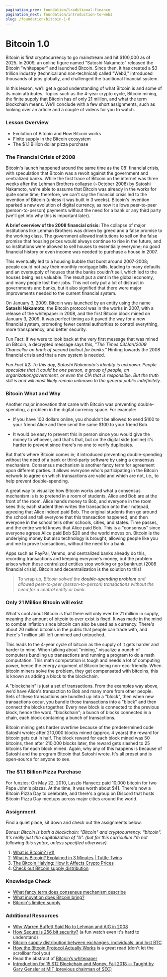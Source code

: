 ```yaml
---
pagination_prev: foundation/traditional-finance
pagination_next: foundation/introduction-to-web3
slug: /foundation/bitcoin-1-0
---
```

<!-- 
File: 3-bitcoin-1-0
Description: Introduction to basics of bitcoin, and blockchain
-->

# Bitcoin 1.0

Bitcoin is first cryptocurrency to go mainstream and hit $100,000 as of 2025. In 2009, an online figure named "Satoshi Nakamoto" released the Bitcoin "whitepaper" and launched Bitcoin. Since then, it has created a $3 trillion industry (technical and non-technical) called "Web3," introduced thousands of jobs globally, and challenged the traditional financial system.

In this lesson, we'll get a good understanding of what Bitcoin is and some of its main attributes. Topics such as the 4-year crypto cycle, Bitcoin mining, the finite supply that Bitcoin has of only 21 million, and what the term blockchain means. We'll conclude with a few short assignments, such as looking over an article and a couple of videos for you to watch.

### Lesson Overview

- Evolution of Bitcoin and How Bitcoin works
- Finite supply in the Bitcoin ecosystem
- The $1.1 Billion dollar pizza purchase

### The Financial Crisis of 2008

Bitcoin's launch happened around the same time as the 08' financial crisis, with speculation that Bitcoin was a revolt against the government and centralized banks. While the first trace of Bitcoin on the internet was three weeks after the Lehman Brothers collapse (~October 2008) by Satoshi Nakamoto, we're able to assume that Bitcoin was already in the works for quite some time; therefore, we can't say the financial crisis led to the invention of Bitcoin (unless it was built in 3 weeks). Bitcoin's invention sparked a new evolution of digital currency, as now it allows peer-to-peer (person-to-person) payments without the need for a bank or any third party (we'll get into why this is important later).

**A brief overview of the 2008 financial crisis:** The collapse of major institutions like Lehman Brothers was driven by greed and a false promise to the working class. The government allowed institutions to sell on the false promise that housing prices would always continue to rise in the future, and so institutions were allowed to sell houses to essentially everyone; no good financial history or even income was needed to purchase a house in 2007.

This eventually led to a housing bubble that burst around 2007-2008; people could not pay their monthly mortgage bills, leading to many defaults and an oversupply of houses that the banks couldn't sell, which led to the houses being less valuable. The result put a dent in the global economy, and many people lost their jobs. This not only put a lot of distrust in governments and banks, but it also signified that there were major improvements needed to the current financial system.

On January 3, 2009, Bitcoin was launched by an entity using the name **Satoshi Nakamoto**; the Bitcoin protocol was in the works in 2007, with a release of the whitepaper in 2008, and the first Bitcoin block mined on January 3, 2009. It was perfect timing as it paved the way for a new financial system, promoting fewer central authorities to control everything, more transparency, and better security.

Fun Fact: If we were to look back at the very first message that was mined on Bitcoin, a decrypted message says this, _"The Times 03/Jan/2009 Chancellor on brink of second bailout for banks."_ Hinting towards the 2008 financial crisis and that a new system is needed.

_Fun Fact #2: To this day, Satoshi Nakamoto's identity is unknown. People speculate that it could be one person, a group of people, an organization/government, or even the CIA that is responsible. But the truth still is and will most likely remain unknown to the general public indefinitely._

### Bitcoin What and Why

Another major innovation that came with Bitcoin was preventing double-spending, a problem in the digital currency space. For example: 

- If you have 100 dollars online, you shouldn't be allowed to send $100 to your friend Alice and then send the same $100 to your friend Bob.

- It would be easy to prevent this in person since you would give the money to whoever, and that's that, but on the digital side (online) it's harder to prevent since there's no one to verify duplicates.

But that's where Bitcoin comes in; it introduced preventing double-spending without the need of a bank or third-party software by using a consensus mechanism. Consensus mechanism is another fancy term for agreement upon different parties. It allows everyone who's participating in the Bitcoin network to agree on which transactions are valid and which are not, i.e., to help prevent double-spending.

A great way to visualize how Bitcoin works and what a consensus mechanism is is to pretend in a room of students, Alice and Bob are at the front of the room. Alice hands money to Bob, and everyone in the room sees this; each student then writes the transaction onto their notepad, agreeing that Alice indeed paid Bob. The original students then go around the school and tell everyone that this transaction happened, and then everyone in the school tells other schools, cities, and states. Time passes, and the entire world knows that Alice paid Bob. This is a "consensus" since everyone agrees Alice paid Bob $20 and the world moves on. Bitcoin is the underlying money but also technology is brought, allowing people like you and me to prove transactions, without the need for a bank.

Apps such as PayPal, Venmo, and centralized banks already do this, recording transactions and keeping everyone's money, but the problem arises when these centralized entities stop working or go bankrupt (2008 financial crisis). Bitcoin and decentralization is the solution to this!

> To wrap up, _Bitcoin solved the **double-spending problem** and allowed peer-to-peer (person-to-person) transactions without the need for a central entity or bank._

### Only 21 Million Bitcoin will exist
What's cool about Bitcoin is that there will only ever be 21 million in supply, meaning the amount of bitcoin to ever exist is fixed. It was made in the mind to combat inflation since bitcoin can also be used as a currency. There's about 20 million bitcoins in the public that people can trade with, and there's 1 million still left unmined and untouched. 

This leads to the 4-year cycle of bitcoin as the supply of it gets harder and harder to mine. When talking about "mining," visualize a bunch of computers bundling up transactions and running a program to do a math computation. This math computation is tough and needs a lot of computing power, hence the energy argument of Bitcoin being non-eco-friendly. When bitcoin miners solve the problem, they get compensated with bitcoins, this is known as adding a block to the blockchain.

A "blockchain" is just a set of transactions. From the examples way above, we'd have Alice's transaction to Bob and many more from other people. Sets of these transactions are bundled up into a "block", then when new transactions occur, you bundle those transactions into a "block" and then connect the blocks together. Every new block is connected to the previous block, hence the word, "blockchain"; a bunch of blocks connected in a chain, each block containing a bunch of transactions.

Bitcoin mining gets harder overtime because of the predetermined code Satoshi wrote; after 210,000 blocks mined (approx. 4 years) the reward for bitcoin gets cut in half. The block reward for each block mined was 50 bitcoins, then after 210,000 blocks later, the reward gets slashed to 25 bitcoins for each block mined. Again, why any of this happens is because of Satoshi and the program Bitcoin that Satoshi wrote. It's all preset and is open-source for anyone to see.

### The $1.1 Billion Pizza Purchase
For funzies: On May 22, 2010, Laszlo Hanyecz paid 10,000 bitcoin for two Papa John's pizzas. At the time, it was worth about $41. There's now a Bitcoin Pizza Day to celebrate, and there's a group on Discord that hosts Bitcoin Pizza Day meetups across major cities around the world.

### Assignment

<div class="lesson-content__panel" markdown="1">

Find a quiet place, sit down and check out the assignments below. 

_Bonus: Bitcoin is both a blockchain: "Bitcoin" and cryptocurrency: "bitcoin". It's really just the capitalization of "b". (but for this curriculum I'm not following this syntax, unless specified otherwise)_

1. [What is Bitcoin? (v1)](https://youtu.be/Um63OQz3bjo?si=AIZDZh-ZigEUPOpS)
2. [What is Bitcoin? Explained in 3 Minutes | Tuttle Twins](https://youtu.be/BL5vUVQvmX4?si=3mvn6aTCXjSzXOR4)
3. [The Bitcoin Halving: How It Affects Crypto Prices](https://kriptomat.io/finance-investing/the-bitcoin-halving-how-it-affects-crypto-prices/)
4. [Check out Bitcoin supply distribution](https://river.com/learn/who-owns-the-most-bitcoin/)

</div>

### Knowledge Check

<div class="lesson-content__conclusion" markdown="1">

- [What fancy term does consensus mechanism describe](#Bitcoin-What-and-Why)
- [What inovation does Bitcoin bring?](#Bitcoin-What-and-Why)
- [Bitcoin's limited supply](#Only-21-Million-Bitcoin-will-exist)

</div>

### Additional Resources

<div class="lesson-content__conclusion" markdown="1">

- [Why Warren Buffett Said No to Lehman and AIG in 2008](https://youtu.be/1QeUcfqkUzc?si=aNvUmrO7qBv8nbIv)
- [How Secure is 256 bit security?](https://youtu.be/S9JGmA5_unY?si=B5DEaX_cI8n-M9CF) (a fun watch even it's hard to understand)
- [Bitcoin supply distribution between exchanges, individuals, and lost BTC](https://www.ainvest.com/news/individuals-hold-69-bitcoin-supply-institutions-scramble-2502/)
- [How the Bitcoin Protocol Actually Works](https://michaelnielsen.org/ddi/how-the-bitcoin-protocol-actually-works/) is a great read (don't let the scrollbar fool you)
- Read the abstract of [Bitcoin’s whitepaper](https://bitcoin.org/bitcoin.pdf)
- [Introduction for 15.S12 Blockchain and Money, Fall 2018 -- Taught by Gary Gensler at MIT (previous chairman of SEC)](https://youtu.be/EH6vE97qIP4?si=qLjb27WFBP_AX4qH)

</div>